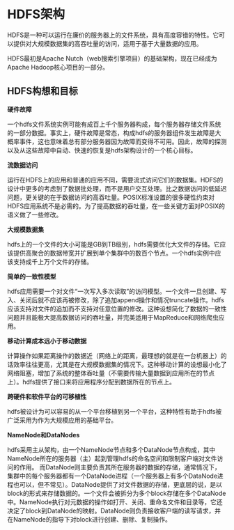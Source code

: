 # HDFS架构

HDFS是一种可以运行在廉价的服务器上的文件系统，具有高度容错的特性。它可以提供对大规模数据集的高吞吐量的访问，适用于基于大量数据的应用。

HDFS最初是Apache Nutch（web搜索引擎项目）的基础架构，现在已经成为Apache Hadoop核心项目的一部分。

## HDFS构想和目标


**硬件故障**

一个hdfs文件系统实例可能有成百上千个服务器构成，每个服务器存储文件系统的一部分数据。事实上，硬件故障是常态，构成hdfs的服务器组件发生故障是大概率事件，这也意味着总有部分服务器因为故障而变得不可用。因此，故障的探测以及从这些故障中自动、快速的恢复是hdfs架构设计的一个核心目标。


**流数据访问**

运行在HDFS上的应用和普通的应用不同，需要流式访问它们的数据集。HDFS的设计中更多的考虑到了数据批处理，而不是用户交互处理。比之数据访问的低延迟问题，更关键的在于数据访问的高吞吐量。POSIX标准设置的很多硬性约束对HDFS应用系统不是必需的。为了提高数据的吞吐量，在一些关键方面对POSIX的语义做了一些修改。



**大规模数据集**

hdfs上的一个文件的大小可能是GB到TB级别，hdfs需要优化大文件的存储。它应该提供高聚合的数据带宽并扩展到单个集群中的数百个节点。一个hdfs实例中应该支持成千上万个文件的存储。

**简单的一致性模型**

hdfs应用需要一个对文件“一次写入多次读取”的访问模型。一个文件一旦创建、写入、关闭后就不应该再被修改，除了追加append操作和情况truncate操作。hdfs应该支持对文件的追加而不支持对任意位置的修改。这种设想简化了数据的一致性问题并且能极大提高数据访问的吞吐量，并完美适用于MapReduce和网络爬虫应用。

**移动计算成本远小于移动数据**

计算操作如果距离操作的数据近（网络上的距离，最理想的就是在一台机器上）的话效率往往更高，尤其是在大规模数据集的情况下。这种移动计算的设想最小化了网络阻塞，增加了系统的整体吞吐量（不需要传输大量数据到应用所在的节点上）。hdfs提供了接口来将应用程序分配到数据所在的节点上。

**跨硬件和软件平台的可移植性**

hdfs被设计为可以容易的从一个平台移植到另一个平台，这种特性有助于hdfs被广泛采用为作为大规模应用的基础平台。

**NameNode和DataNodes**

hdfs采用主从架构，由一个NameNode节点和多个DataNode节点构成，其中NameNode所在的服务器（主）起到管理hdfs的命名空间和限制客户端对文件访问的作用。
而DataNode则主要负责其所在服务器的数据的存储，通常情况下，集群中的每个服务器都有一个DataNode进程（一个服务器上有多个DataNode进程也可以，但不常见）。DataNode提供了对文件数据的存储，更底层的说，是以block的形式来存储数据的。一个文件会被拆分为多个block存储在多个DataNode中。NameNode执行对元数据的操作如打开、关闭、重命名文件和目录等，它还决定了block到DataNode的映射。DataNode则负责接收客户端的读写请求，并在NameNode的指导下对block进行创建、删除、复制操作。